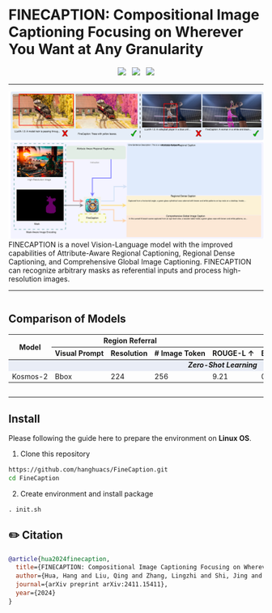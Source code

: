# FINECAPTION: Compositional Image Captioning Focusing on Wherever You Want at Any Granularity
<p align="center">
  <a href="https://arxiv.org/pdf/2411.15411"><img src="https://img.shields.io/badge/Paper-arXiv-b31b1b.svg"></a>
  &nbsp;
  <a href="https://hanghuacs.github.io/FineCaption/"><img src="https://img.shields.io/badge/Website-ProjectPage-A55D35"></a>
  &nbsp;
  <a href="https://huggingface.co/hhua2/finecaption"><img src="https://img.shields.io/badge/Resource-Dataset-EFBF6A.svg"></a>
</p>

---

![](/static/images/teaser-1.svg)
FINECAPTION is  a novel Vision-Language model with the improved capabilities of Attribute-Aware Regional
Captioning, Regional Dense Captioning, and Comprehensive Global Image Captioning. FINECAPTION can recognize arbitrary masks
as referential inputs and process high-resolution images.

---
<section class="section">
  <div class="container is-max-desktop">
    <div class="columns is-centered">
      <div class="column is-full-width">
        <h2 class="title is-3">Comparison of Models</h2>
        <div class="table-container">
          <style>
            table td, table th {
              white-space: nowrap;
            }
          </style>
          <table class="table is-bordered is-striped is-narrow is-hoverable is-fullwidth">
            <thead>
              <tr>
                <th rowspan="2">Model</th>
                <th colspan="3">Region Referral</th>
                <th colspan="5">Semantic Evaluation</th>
              </tr>
              <tr>
                <th>Visual Prompt</th>
                <th>Resolution</th>
                <th># Image Token</th>
                <th>ROUGE-L ↑</th>
                <th>BLEU-4 ↑</th>
                <th>METEOR ↑</th>
                <th>CIDEr ↑</th>
                <th>BERT Score ↑</th>
              </tr>
            </thead>
            <tbody>
              <tr style="background-color:#e9edf6;">
                <td colspan="9" style="text-align:center; font-weight:bold;"><i>Zero-Shot Learning</i></td>
              </tr>
              <tr>
                <td>Kosmos-2</td><td>Bbox</td><td>224</td><td>256</td><td>9.21</td><td>0.14</td><td>1.98</td><td>1.07</td><td>37.69</td>
              </tr>
            </tbody>
          </table>
        </div>
      </div>
    </div>
  </div>
</section>

---

## Install
Please following the guide here to prepare the environment on **Linux OS**.
<!-- currently does not support windows and MacOS -->

1. Clone this repository
```bash
https://github.com/hanghuacs/FineCaption.git
cd FineCaption
```

2. Create environment and install package
```Shell
. init.sh
```




## ✏️ Citation
```bibtex
@article{hua2024finecaption,
  title={FINECAPTION: Compositional Image Captioning Focusing on Wherever You Want at Any Granularity},
  author={Hua, Hang and Liu, Qing and Zhang, Lingzhi and Shi, Jing and Zhang, Zhifei and Wang, Yilin and Zhang, Jianming and Luo, Jiebo},
  journal={arXiv preprint arXiv:2411.15411},
  year={2024}
}
```
